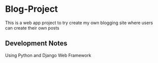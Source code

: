 # Blog-Project
This is a web app project to try create my own blogging site where users can create their own posts 
## Development Notes
Using Python and Django Web Framework 
